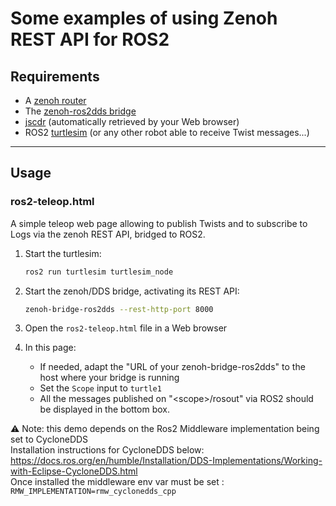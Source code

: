 # Some examples of using Zenoh REST API for ROS2

## **Requirements**

* A [zenoh router](http://zenoh.io/docs/getting-started/quick-test/)
* The [zenoh-ros2dds bridge](https://github.com/eclipse-zenoh/zenoh-plugin-ros2dds)
* [jscdr](https://github.com/atolab/jscdr)
   (automatically retrieved by your Web browser)
* ROS2 [turtlesim](http://wiki.ros.org/turtlesim) (or any other robot able to receive Twist messages...)

-----

## **Usage**

### ros2-teleop.html

A simple teleop web page allowing to publish Twists and to subscribe to Logs
via the zenoh REST API, bridged to ROS2.

1. Start the turtlesim:

     ```bash
     ros2 run turtlesim turtlesim_node
     ```

2. Start the zenoh/DDS bridge, activating its REST API:

     ```bash
     zenoh-bridge-ros2dds --rest-http-port 8000
     ```

3. Open the `ros2-teleop.html` file in a Web browser

4. In this page:

     * If needed, adapt the "URL of your zenoh-bridge-ros2dds" to the host where your bridge is running
     * Set the `Scope` input to `turtle1`
     * All the messages published on "\<scope\>/rosout" via ROS2 should be displayed in the bottom box.


⚠️ Note: this demo depends on the Ros2 Middleware implementation being set to CycloneDDS  
Installation instructions for CycloneDDS below:  
https://docs.ros.org/en/humble/Installation/DDS-Implementations/Working-with-Eclipse-CycloneDDS.html  
Once installed the middleware env var must be set : 
`RMW_IMPLEMENTATION=rmw_cyclonedds_cpp`